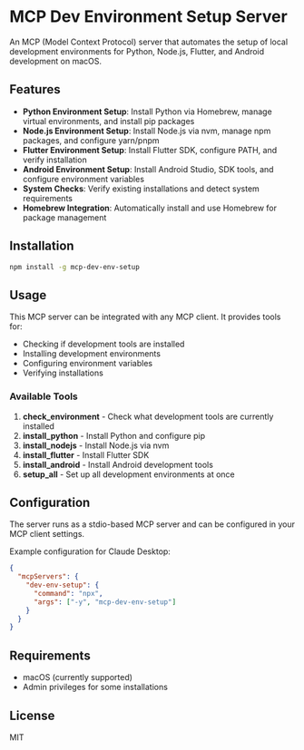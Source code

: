 # MCP Dev Environment Setup Server

An MCP (Model Context Protocol) server that automates the setup of local development environments for Python, Node.js, Flutter, and Android development on macOS.

## Features

- **Python Environment Setup**: Install Python via Homebrew, manage virtual environments, and install pip packages
- **Node.js Environment Setup**: Install Node.js via nvm, manage npm packages, and configure yarn/pnpm
- **Flutter Environment Setup**: Install Flutter SDK, configure PATH, and verify installation
- **Android Environment Setup**: Install Android Studio, SDK tools, and configure environment variables
- **System Checks**: Verify existing installations and detect system requirements
- **Homebrew Integration**: Automatically install and use Homebrew for package management

## Installation

```bash
npm install -g mcp-dev-env-setup
```

## Usage

This MCP server can be integrated with any MCP client. It provides tools for:

- Checking if development tools are installed
- Installing development environments
- Configuring environment variables
- Verifying installations

### Available Tools

1. **check_environment** - Check what development tools are currently installed
2. **install_python** - Install Python and configure pip
3. **install_nodejs** - Install Node.js via nvm
4. **install_flutter** - Install Flutter SDK
5. **install_android** - Install Android development tools
6. **setup_all** - Set up all development environments at once

## Configuration

The server runs as a stdio-based MCP server and can be configured in your MCP client settings.

Example configuration for Claude Desktop:

```json
{
  "mcpServers": {
    "dev-env-setup": {
      "command": "npx",
      "args": ["-y", "mcp-dev-env-setup"]
    }
  }
}
```

## Requirements

- macOS (currently supported)
- Admin privileges for some installations

## License

MIT

